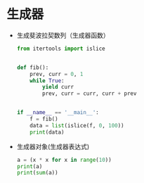 # 生成器

* 生成斐波拉契数列（生成器函数）

  ````python
  from itertools import islice


  def fib():
      prev, curr = 0, 1
      while True:
          yield curr
          prev, curr = curr, curr + prev


  if __name__ == '__main__':
      f = fib()
      data = list(islice(f, 0, 100))
      print(data)
  ````

* 生成器对象(生成器表达式)

  ````python
  a = (x * x for x in range(10))
  print(a)
  print(sum(a))
  ````

















